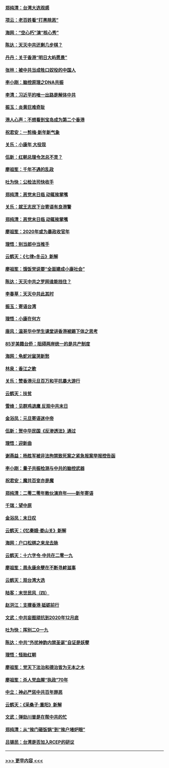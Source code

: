 #### [郑纯清：台湾大选观感](../pages/nsc993/n11786210.md?t=01120855) 
#### [项云：老百姓看“打黑除恶”](../pages/nsc993/n11785398.md?t=01120855) 
#### [海网：“空心朽”演“核心秀”](../pages/nsc993/n11783874.md?t=01120855) 
#### [陈达：天灭中共还剩几步棋？](../pages/nsc993/n11783719.md?t=01120855) 
#### [丹丹：关于香港“明日大屿愿景”](../pages/nsc993/n11783273.md?t=01120855) 
#### [张林：被中共当成牲口奴役的中国人](../pages/nsc993/n11782397.md?t=01120855) 
#### [李小刚：脑控原理之DNA共振](../pages/nsc993/n11780962.md?t=01120855) 
#### [李清：习近平的唯一出路是解体中共](../pages/nsc993/n11780866.md?t=01120855) 
#### [振玉：炎黄巨难奇耻](../pages/nsc993/n11779632.md?t=01120855) 
#### [港人心声：不想看到宝岛成为第二个香港](../pages/nsc993/n11778817.md?t=01120855) 
#### [祝君安：一剪梅‧新年新气象](../pages/nsc993/n11776340.md?t=01120855) 
#### [关乐：小康年 大役现](../pages/nsc993/n11774213.md?t=01120855) 
#### [伍新：红朝总理令怎总不灵？](../pages/nsc993/n11770813.md?t=01120855) 
#### [廖祖笙：千年不遇的乱政](../pages/nsc993/n11770373.md?t=01120855) 
#### [吐为快：公检法司快收手](../pages/nsc993/n11770359.md?t=01120855) 
#### [郑纯清：恶党末日临 动辄挨掌嘴](../pages/nsc993/n11769912.md?t=01120855) 
#### [关乐：就王志民下台寄语有良港警](../pages/nsc993/n11769903.md?t=01120855) 
#### [郑纯清：恶党末日临 动辄挨掌嘴](../pages/nsc993/n11769356.md?t=01120855) 
#### [廖祖笙：2020年或为暴政收官年](../pages/nsc993/n11768216.md?t=01120855) 
#### [理悟：别当郎中当推手](../pages/nsc993/n11768243.md?t=01120855) 
#### [云鹤天：《七律▪冬云》新解](../pages/nsc993/n11768204.md?t=01120855) 
#### [廖祖笙：饿饭党说要“全面建成小康社会”](../pages/nsc993/n11767482.md?t=01120855) 
#### [陈达：天灭中共之罗网谁能挡住？](../pages/nsc993/n11767465.md?t=01120855) 
#### [李春草：天灭中共此其时](../pages/nsc993/n11767452.md?t=01120855) 
#### [振玉：寄语台湾](../pages/nsc993/n11767432.md?t=01120855) 
#### [理悟：小康在何方](../pages/nsc993/n11767394.md?t=01120855) 
#### [唐风：温哥华中学生课堂讲香港被踢下体之思考](../pages/nsc993/n11766848.md?t=01120855) 
#### [85岁美籍台侨：阻碍两岸统一的是共产制度](../pages/nsc993/n11765043.md?t=01120855) 
#### [海网：龟蛇对鼠哭新愁](../pages/nsc993/n11764895.md?t=01120855) 
#### [林泉：香江之歌](../pages/nsc993/n11764415.md?t=01120855) 
#### [关乐：赞香港元旦百万和平抗暴大游行](../pages/nsc993/n11764382.md?t=01120855) 
#### [云鹤天：扶贫](../pages/nsc993/n11764245.md?t=01120855) 
#### [雪绮：见群鸡退鹰  反观中共末日](../pages/nsc993/n11762112.md?t=01120855) 
#### [金浴凤：元旦寄语迷中帝](../pages/nsc993/n11761788.md?t=01120855) 
#### [伍新：贺中华民国《反渗透法》通过](../pages/nsc993/n11761994.md?t=01120855) 
#### [理悟：迎新曲](../pages/nsc993/n11761152.md?t=01120855) 
#### [谢燕益：杨胜军被非法拘禁致死案之紧急报案举报控告函](../pages/nsc993/n11756134.md?t=01120855) 
#### [李小刚：量子共振检测与中共的脑控武器](../pages/nsc993/n11754518.md?t=01120855) 
#### [祝君安：魔共百变亦是魔](../pages/nsc993/n11754469.md?t=01120855) 
#### [郑纯清：二零二零年散伙演弃年——新年寄语](../pages/nsc993/n11754195.md?t=01120855) 
#### [千瑞：望中原](../pages/nsc993/n11754159.md?t=01120855) 
#### [金浴凤：末日叹](../pages/nsc993/n11752359.md?t=01120855) 
#### [云鹤天：《忆秦娥‧娄山关》新解](../pages/nsc993/n11752348.md?t=01120855) 
#### [海网：户口松绑之来龙去脉](../pages/nsc993/n11752328.md?t=01120855) 
#### [云鹤天：十六字令‧中共在二零一九](../pages/nsc993/n11752305.md?t=01120855) 
#### [廖祖笙：周永康余孽在不断寻衅滋事](../pages/nsc993/n11751013.md?t=01120855) 
#### [云鹤天：观台湾大选](../pages/nsc993/n11751007.md?t=01120855) 
#### [陆客：末世民风（四）](../pages/nsc993/n11749203.md?t=01120855) 
#### [赵洪江：支撑香港 砥砺前行](../pages/nsc993/n11748482.md?t=01120855) 
#### [文武：中共妄图顽抗到2020年12月底](../pages/nsc993/n11748446.md?t=01120855) 
#### [吐为快：挥别二O一九](../pages/nsc993/n11748411.md?t=01120855) 
#### [陈达：中共“外扰神韵内禁圣诞”自证是妖孽](../pages/nsc993/n11748226.md?t=01120855) 
#### [理悟：怪胎红朝](../pages/nsc993/n11748206.md?t=01120855) 
#### [廖祖笙：党天下法治和德治皆为无本之木](../pages/nsc993/n11748135.md?t=01120855) 
#### [廖祖笙：杀人党血腥“执政”70年](../pages/nsc993/n11745144.md?t=01120855) 
#### [中立：神必严惩中共百年罪恶](../pages/nsc993/n11744970.md?t=01120855) 
#### [云鹤天：《采桑子‧重阳》新解](../pages/nsc993/n11744948.md?t=01120855) 
#### [文武：弹劾川普是在帮中共的忙](../pages/nsc993/n11744758.md?t=01120855) 
#### [郑纯清：从“挨门砸饭锅”到“挨户堵炉眼”](../pages/nsc993/n11744745.md?t=01120855) 
#### [吕锡民：台湾是否加入RCEP的研议](../pages/nsc993/n11744701.md?t=01120855) 

----
#### [ >>> 更早内容 <<< ](../indexes/nsc993-earlier.md)
